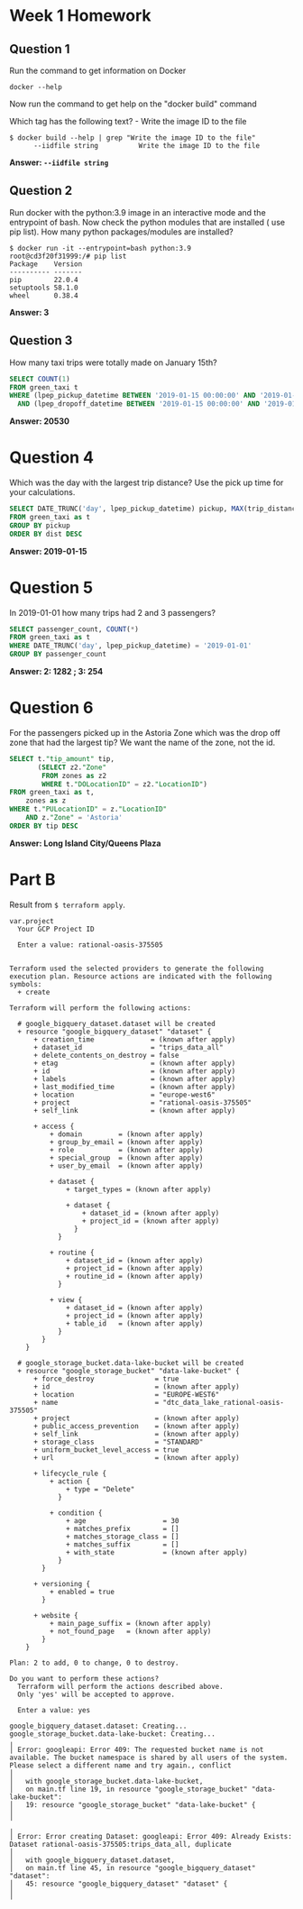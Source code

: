 # Week 1 Homework

## Question 1

Run the command to get information on Docker

`docker --help`

Now run the command to get help on the "docker build" command

Which tag has the following text? - Write the image ID to the file

``` 
$ docker build --help | grep "Write the image ID to the file"
      --iidfile string          Write the image ID to the file
```

**Answer: `--iidfile string`**

## Question 2

Run docker with the python:3.9 image in an interactive mode and the entrypoint of bash. Now check the python modules
that are installed ( use pip list). How many python packages/modules are installed?

```
$ docker run -it --entrypoint=bash python:3.9
root@cd3f20f31999:/# pip list
Package    Version
---------- -------
pip        22.0.4
setuptools 58.1.0
wheel      0.38.4
```

**Answer: 3**

## Question 3

How many taxi trips were totally made on January 15th?

```sql
SELECT COUNT(1)
FROM green_taxi t
WHERE (lpep_pickup_datetime BETWEEN '2019-01-15 00:00:00' AND '2019-01-15 23:59:59')
  AND (lpep_dropoff_datetime BETWEEN '2019-01-15 00:00:00' AND '2019-01-15 23:59:59')
```

**Answer: 20530**

# Question 4

Which was the day with the largest trip distance? Use the pick up time for your calculations.

```sql
SELECT DATE_TRUNC('day', lpep_pickup_datetime) pickup, MAX(trip_distance) dist
FROM green_taxi as t
GROUP BY pickup
ORDER BY dist DESC
```

**Answer: 2019-01-15**

# Question 5

In 2019-01-01 how many trips had 2 and 3 passengers?

```sql
SELECT passenger_count, COUNT(*)
FROM green_taxi as t
WHERE DATE_TRUNC('day', lpep_pickup_datetime) = '2019-01-01'
GROUP BY passenger_count
```

**Answer: 2: 1282 ; 3: 254**

# Question 6

For the passengers picked up in the Astoria Zone which was the drop off zone that had the largest tip? We want the name
of the zone, not the id.

```sql
SELECT t."tip_amount" tip,
       (SELECT z2."Zone"
        FROM zones as z2
        WHERE t."DOLocationID" = z2."LocationID")
FROM green_taxi as t,
    zones as z
WHERE t."PULocationID" = z."LocationID"
    AND z."Zone" = 'Astoria'
ORDER BY tip DESC
```

**Answer: Long Island City/Queens Plaza**

# Part B
Result from `$ terraform apply`.

```
var.project
  Your GCP Project ID

  Enter a value: rational-oasis-375505


Terraform used the selected providers to generate the following execution plan. Resource actions are indicated with the following symbols:
  + create

Terraform will perform the following actions:

  # google_bigquery_dataset.dataset will be created
  + resource "google_bigquery_dataset" "dataset" {
      + creation_time              = (known after apply)
      + dataset_id                 = "trips_data_all"
      + delete_contents_on_destroy = false
      + etag                       = (known after apply)
      + id                         = (known after apply)
      + labels                     = (known after apply)
      + last_modified_time         = (known after apply)
      + location                   = "europe-west6"
      + project                    = "rational-oasis-375505"
      + self_link                  = (known after apply)

      + access {
          + domain         = (known after apply)
          + group_by_email = (known after apply)
          + role           = (known after apply)
          + special_group  = (known after apply)
          + user_by_email  = (known after apply)

          + dataset {
              + target_types = (known after apply)

              + dataset {
                  + dataset_id = (known after apply)
                  + project_id = (known after apply)
                }
            }

          + routine {
              + dataset_id = (known after apply)
              + project_id = (known after apply)
              + routine_id = (known after apply)
            }

          + view {
              + dataset_id = (known after apply)
              + project_id = (known after apply)
              + table_id   = (known after apply)
            }
        }
    }

  # google_storage_bucket.data-lake-bucket will be created
  + resource "google_storage_bucket" "data-lake-bucket" {
      + force_destroy               = true
      + id                          = (known after apply)
      + location                    = "EUROPE-WEST6"
      + name                        = "dtc_data_lake_rational-oasis-375505"
      + project                     = (known after apply)
      + public_access_prevention    = (known after apply)
      + self_link                   = (known after apply)
      + storage_class               = "STANDARD"
      + uniform_bucket_level_access = true
      + url                         = (known after apply)

      + lifecycle_rule {
          + action {
              + type = "Delete"
            }

          + condition {
              + age                   = 30
              + matches_prefix        = []
              + matches_storage_class = []
              + matches_suffix        = []
              + with_state            = (known after apply)
            }
        }

      + versioning {
          + enabled = true
        }

      + website {
          + main_page_suffix = (known after apply)
          + not_found_page   = (known after apply)
        }
    }

Plan: 2 to add, 0 to change, 0 to destroy.

Do you want to perform these actions?
  Terraform will perform the actions described above.
  Only 'yes' will be accepted to approve.

  Enter a value: yes

google_bigquery_dataset.dataset: Creating...
google_storage_bucket.data-lake-bucket: Creating...
╷
│ Error: googleapi: Error 409: The requested bucket name is not available. The bucket namespace is shared by all users of the system. Please select a different name and try again., conflict
│ 
│   with google_storage_bucket.data-lake-bucket,
│   on main.tf line 19, in resource "google_storage_bucket" "data-lake-bucket":
│   19: resource "google_storage_bucket" "data-lake-bucket" {
│ 
╵
╷
│ Error: Error creating Dataset: googleapi: Error 409: Already Exists: Dataset rational-oasis-375505:trips_data_all, duplicate
│ 
│   with google_bigquery_dataset.dataset,
│   on main.tf line 45, in resource "google_bigquery_dataset" "dataset":
│   45: resource "google_bigquery_dataset" "dataset" {
│ 
╵
```